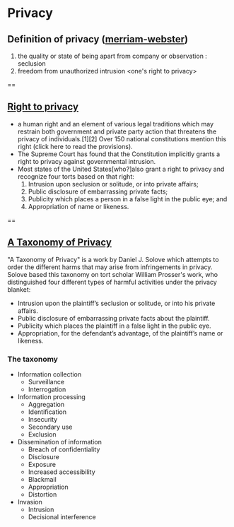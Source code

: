 # Privacy

## Definition of privacy ([merriam-webster](http://www.merriam-webster.com/dictionary/privacy))
1. the quality or state of being apart from company or observation :  seclusion
2. freedom from unauthorized intrusion <one's right to privacy>

==

## [Right to privacy](https://en.m.wikipedia.org/wiki/Right_to_privacy)
- a human right and an element of various legal traditions which may restrain both government and private party action that threatens the privacy of individuals.[1][2] Over 150 national constitutions mention this right (click here to read the provisions).
- The Supreme Court has found that the Constitution implicitly grants a right to privacy against governmental intrusion. 
- Most states of the United States[who?]also grant a right to privacy and recognize four torts based on that right:
    1. Intrusion upon seclusion or solitude, or into private affairs;
    2. Public disclosure of embarrassing private facts;
    3. Publicity which places a person in a false light in the public eye; and
    4. Appropriation of name or likeness.

==

## [A Taxonomy of Privacy](https://wiki.openrightsgroup.org/wiki/A_Taxonomy_of_Privacy)

"A Taxonomy of Privacy" is a work by Daniel J. Solove which attempts to order the different harms that may arise from infringements in privacy. Solove based this taxonomy on tort scholar William Prosser's work, who distinguished four different types of harmful activities under the privacy blanket:

- Intrusion upon the plaintiff’s seclusion or solitude, or into his private affairs.
- Public disclosure of embarrassing private facts about the plaintiff.
- Publicity which places the plaintiff in a false light in the public eye.
- Appropriation, for the defendant’s advantage, of the plaintiff’s name or likeness.

### The taxonomy
- Information collection
    + Surveillance
    + Interrogation
- Information processing
    + Aggregation
    + Identification
    + Insecurity
    + Secondary use
    + Exclusion
- Dissemination of information
    + Breach of confidentiality
    + Disclosure
    + Exposure
    + Increased accessibility
    + Blackmail
    + Appropriation
    + Distortion
- Invasion
    + Intrusion
    + Decisional interference
